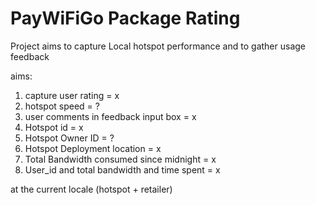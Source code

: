 # PayWiFiGo Package Rating 
Project aims to capture Local hotspot performance and to gather usage feedback

aims:
1. capture user rating                                  = x
2. hotspot speed                                        = ?
3. user comments in feedback input box                  = x
4. Hotspot id                                           = x
5. Hotspot Owner ID                                     = ?
6. Hotspot Deployment location                          = x
7. Total Bandwidth consumed since midnight              = x
8. User_id and total bandwidth and time spent           = x
 
 at the current
 locale (hotspot + retailer)
